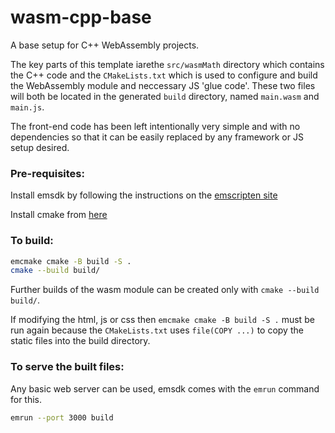 # wasm-cpp-base

A base setup for C++ WebAssembly projects.

The key parts of this template iarethe `src/wasmMath` directory which contains the C++ code and the `CMakeLists.txt` which is used to configure and build the WebAssembly module and neccessary JS 'glue code'. These two files will both be located in the generated `build` directory, named `main.wasm` and `main.js`.

The front-end code has been left intentionally very simple and with no dependencies so that it can be easily replaced by any framework or JS setup desired.

### Pre-requisites:
Install emsdk by following the instructions on the
[emscripten site](https://emscripten.org/docs/getting_started/downloads.html)

Install cmake from [here](https://cmake.org/download/)

### To build:
```sh
emcmake cmake -B build -S .
cmake --build build/
```
Further builds of the wasm module can be created only with `cmake --build build/`.

If modifying the html, js or css then `emcmake cmake -B build -S .` must be run again because the `CMakeLists.txt` uses `file(COPY ...)` to copy the static files into the build directory.

### To serve the built files:
Any basic web server can be used, emsdk comes with the `emrun` command for this.
```sh
emrun --port 3000 build
```
